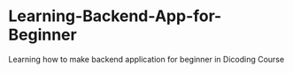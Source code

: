 # Learning-Backend-App-for-Beginner
Learning how to make backend application for beginner in Dicoding Course
